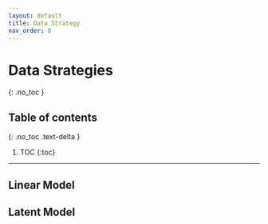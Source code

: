 ```yaml
---
layout: default
title: Data Strategy
nav_order: 8
---
```


# Data Strategies
{: .no_toc }

## Table of contents
{: .no_toc .text-delta }

1. TOC 
{:toc}

---



## Linear Model


## Latent Model
